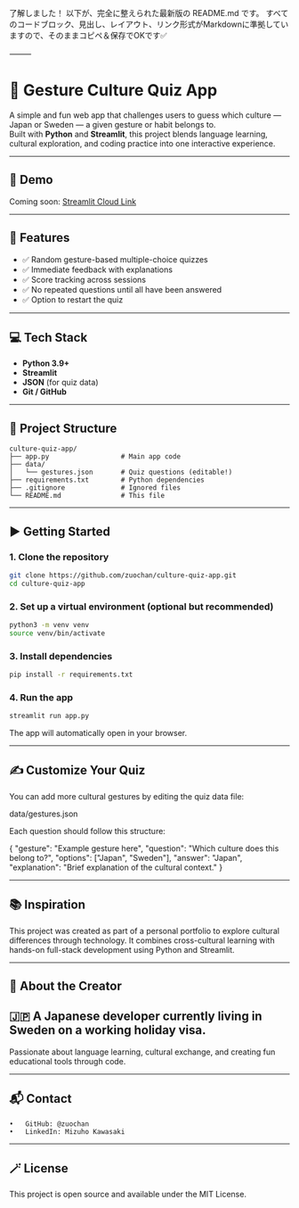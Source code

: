了解しました！
以下が、完全に整えられた最新版の README.md です。
すべてのコードブロック、見出し、レイアウト、リンク形式がMarkdownに準拠していますので、そのままコピペ＆保存でOKです✅

⸻



# 🧠 Gesture Culture Quiz App

A simple and fun web app that challenges users to guess which culture — Japan or Sweden — a given gesture or habit belongs to.  
Built with **Python** and **Streamlit**, this project blends language learning, cultural exploration, and coding practice into one interactive experience.

---

## 🚀 Demo

Coming soon: [Streamlit Cloud Link]()

---

## 🎯 Features

- ✅ Random gesture-based multiple-choice quizzes  
- ✅ Immediate feedback with explanations  
- ✅ Score tracking across sessions  
- ✅ No repeated questions until all have been answered  
- ✅ Option to restart the quiz

---

## 💻 Tech Stack

- **Python 3.9+**
- **Streamlit**
- **JSON** (for quiz data)
- **Git / GitHub**

---

## 📁 Project Structure

```text
culture-quiz-app/
├── app.py                  # Main app code
├── data/
│   └── gestures.json       # Quiz questions (editable!)
├── requirements.txt        # Python dependencies
├── .gitignore              # Ignored files
└── README.md               # This file
```
---

## ▶️ Getting Started

### 1. Clone the repository

```bash
git clone https://github.com/zuochan/culture-quiz-app.git
cd culture-quiz-app
```

### 2. Set up a virtual environment (optional but recommended)

```bash
python3 -m venv venv
source venv/bin/activate
```

### 3. Install dependencies

```bash
pip install -r requirements.txt
```

### 4. Run the app

```bash
streamlit run app.py
```

The app will automatically open in your browser.

---

## ✍️ Customize Your Quiz

You can add more cultural gestures by editing the quiz data file:

data/gestures.json

Each question should follow this structure:

{
  "gesture": "Example gesture here",
  "question": "Which culture does this belong to?",
  "options": ["Japan", "Sweden"],
  "answer": "Japan",
  "explanation": "Brief explanation of the cultural context."
}

---

## 📚 Inspiration

This project was created as part of a personal portfolio to explore cultural differences through technology.
It combines cross-cultural learning with hands-on full-stack development using Python and Streamlit.

---

## 🙋 About the Creator

## 🇯🇵 A Japanese developer currently living in Sweden on a working holiday visa.
Passionate about language learning, cultural exchange, and creating fun educational tools through code.

---

## 📬 Contact
	•	GitHub: @zuochan
	•	LinkedIn: Mizuho Kawasaki

---

## 🪄 License

This project is open source and available under the MIT License.

